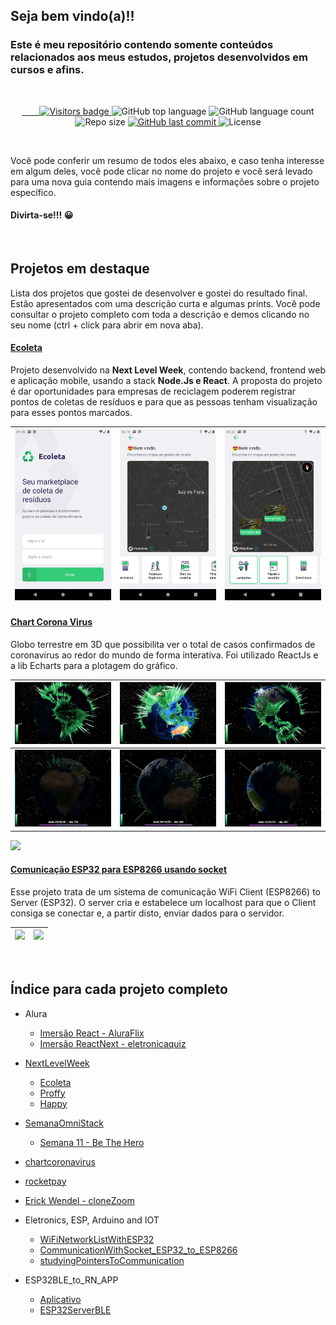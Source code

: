 ## Seja bem vindo(a)!! 

### Este é meu repositório contendo somente conteúdos relacionados aos meus estudos, projetos desenvolvidos em cursos e afins.

<br/>

<p align="center">
  <a href="https://badges.pufler.dev">
    <img src="https://badges.pufler.dev/visits/W8jonas/estudos" alt="Visitors badge" />
  </a>
  
  <img alt="GitHub top language" src="https://img.shields.io/github/languages/top/W8jonas/estudos?style=flat-square">

  <img alt="GitHub language count" src="https://img.shields.io/github/languages/count/W8jonas/estudos?style=flat-square">

  <img alt="Repo size" src="https://img.shields.io/github/repo-size/W8jonas/estudos?style=flat-square">

  <a href="https://github.com/W8jonas/estudos/commits/master">
    <img alt="GitHub last commit" src="https://img.shields.io/github/last-commit/W8jonas/estudos?style=flat-square">
  </a>

  <img alt="License" src="https://img.shields.io/github/license/W8jonas/estudos?style=flat-square">
</p>
<br/>

Você pode conferir um resumo de todos eles abaixo, e caso tenha interesse em algum deles, você pode clicar no nome do projeto e você será levado para uma nova guia contendo mais imagens e informações sobre o projeto específico.


#### Divirta-se!!! 😀

<br/>

## Projetos em destaque

Lista dos projetos que gostei de desenvolver e gostei do resultado final. Estão apresentados com uma descrição curta e algumas prints. Você pode consultar o projeto completo com toda a descrição e demos clicando no seu nome (ctrl + click para abrir em nova aba).

#### [Ecoleta](https://github.com/W8jonas/estudos/tree/master/nextLevelWeek/Ecoleta)

Projeto desenvolvido na **Next Level Week**, contendo backend, frontend web e aplicação mobile, usando a stack **Node.Js e React**. A proposta do projeto é dar oportunidades para empresas de reciclagem poderem registrar pontos de coletas de resíduos e para que as pessoas tenham visualização para esses pontos marcados.

![](nextLevelWeek/Ecoleta/screenshots/Screenshot_1.png)  |  ![](nextLevelWeek/Ecoleta/screenshots/Screenshot_2.png) |  ![](nextLevelWeek/Ecoleta/screenshots/Screenshot_3.png)  | 
:---------------:|:----------------:|:-----------------:|


#### [Chart Corona Virus](https://github.com/W8jonas/estudos/tree/master/chartcoronavirus/web)

Globo terrestre em 3D que possibilita ver o total de casos confirmados de coronavirus ao redor do mundo de forma interativa. Foi utilizado ReactJs e a lib Echarts para a plotagem do gráfico.

![](chartcoronavirus/web/screenshots/Screenshot_1.png)  |  ![](chartcoronavirus/web/screenshots/Screenshot_2.png) |  ![](chartcoronavirus/web/screenshots/Screenshot_3.png)  | 
:---------------:|:----------------:|:-----------------:|
![](chartcoronavirus/web/screenshots/Screenshot_6.png)  |  ![](chartcoronavirus/web/screenshots/Screenshot_7.png) |  ![](chartcoronavirus/web/screenshots/Screenshot_8.png)  | 

![](chartcoronavirus/web/screenshots/gif.gif)

#### [Comunicação ESP32 para ESP8266 usando socket](https://github.com/W8jonas/estudos/tree/master/Eletronics%2C%20ESP%2C%20Arduino%20and%20IOT/ComunicationWithSocket_ESP32_to_ESP8266)

Esse projeto trata de um sistema de comunicação WiFi Client (ESP8266) to Server (ESP32). O server cria e estabelece um localhost para que o Client consiga se conectar e, a partir disto, enviar dados para o servidor.

![](Eletronics%2C%20ESP%2C%20Arduino%20and%20IOT/ComunicationWithSocket_ESP32_to_ESP8266/demo/Demo.gif)  |  ![](Eletronics%2C%20ESP%2C%20Arduino%20and%20IOT/ComunicationWithSocket_ESP32_to_ESP8266/demo/wifiCommunicationWithSocket_ESP32_to_ESP8266.gif) | 
:---------------:|:----------------:|


<br/>



## Índice para cada projeto completo

 - Alura
    - [Imersão React - AluraFlix](https://github.com/W8jonas/estudos/tree/master/Alura/imersaoReact/aluraflix)
    - [Imersão ReactNext - eletronicaquiz](https://github.com/W8jonas/estudos/tree/master/Alura/imersaoReactNextJs/eletronicaquiz)

 - [NextLevelWeek](https://github.com/W8jonas/estudos/tree/master/nextLevelWeek)
    - [Ecoleta](https://github.com/W8jonas/estudos/tree/master/nextLevelWeek/Ecoleta)
    - [Proffy](https://github.com/W8jonas/estudos/tree/master/nextLevelWeek/Proffy)
    - [Happy](https://github.com/W8jonas/estudos/tree/master/nextLevelWeek/Happy)

 - [SemanaOmniStack](https://github.com/W8jonas/estudos/tree/master/semanaOmniStack)
    - [Semana 11 - Be The Hero](https://github.com/W8jonas/estudos/tree/master/semanaOmniStack/semana11)

  - [chartcoronavirus](https://github.com/W8jonas/estudos/tree/master/chartcoronavirus/web)

  - [rocketpay](https://github.com/W8jonas/estudos/tree/master/rocketpay)

 - [Erick Wendel - cloneZoom](https://github.com/W8jonas/estudos/tree/master/Erick%20Wendel/cloneZoom)

  - Eletronics, ESP, Arduino and IOT
    - [WiFiNetworkListWithESP32](https://github.com/W8jonas/estudos/tree/master/Eletronics%2C%20ESP%2C%20Arduino%20and%20IOT/WiFiNetworkListWithESP32)
    - [CommunicationWithSocket_ESP32_to_ESP8266](https://github.com/W8jonas/estudos/tree/master/Eletronics%2C%20ESP%2C%20Arduino%20and%20IOT/ComunicationWithSocket_ESP32_to_ESP8266)
    - [studyingPointersToCommunication](https://github.com/W8jonas/estudos/tree/master/Eletronics%2C%20ESP%2C%20Arduino%20and%20IOT/studyingPointersToCommunication)

 - ESP32BLE_to_RN_APP
    - [Aplicativo](https://github.com/W8jonas/estudos/tree/master/ESP32BLE_to_RN_APP/mobile)
    - [ESP32ServerBLE](https://github.com/W8jonas/estudos/tree/master/ESP32BLE_to_RN_APP/ESP32ServerBLE)
